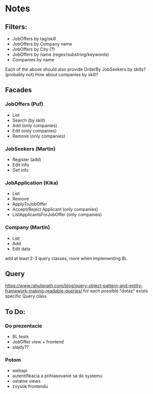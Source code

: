 # Notes

## Filters:

- JobOffers by tag/skill
- JobOffers by Company name
- JobOffers by City (?)
- JobOffers by name (regex/substring/keywords)
- Companies by name

Each of the above should also provide OrderBy
JobSeekers by skills? (probably not)
How about companies by skill?

## Facades

### JobOffers (Puf)
- List
- Search (by skill)
- Add (only companies)
- Edit (only companies)
- Remove (only companies)

### JobSeekers (Martin)
- Register (add)
- Edit info
- Get info

### JobApplication (Kika)
- List
- Remove
- ApplyToJobOffer
- Accept/Reject Applicant (only companies)
- ListApplicantsForJobOffer (only companies)

### Company (Martin)
- List
- Add
- Edit data




add at least 2-3 query classes, more when implementing BL

## Query
https://www.rahulpnath.com/blog/query-object-pattern-and-entity-framework-making-readable-queries/
for each possible "dotaz" exists specific Query class

## To Do:
### Do prezentacie
- BL tests
- JobOffer view + frontend
- slajdy??

### Potom
- webapi
- autentifikacia a prihlasovanie sa do systemu
- ostatne views
- zvysok frontendu
